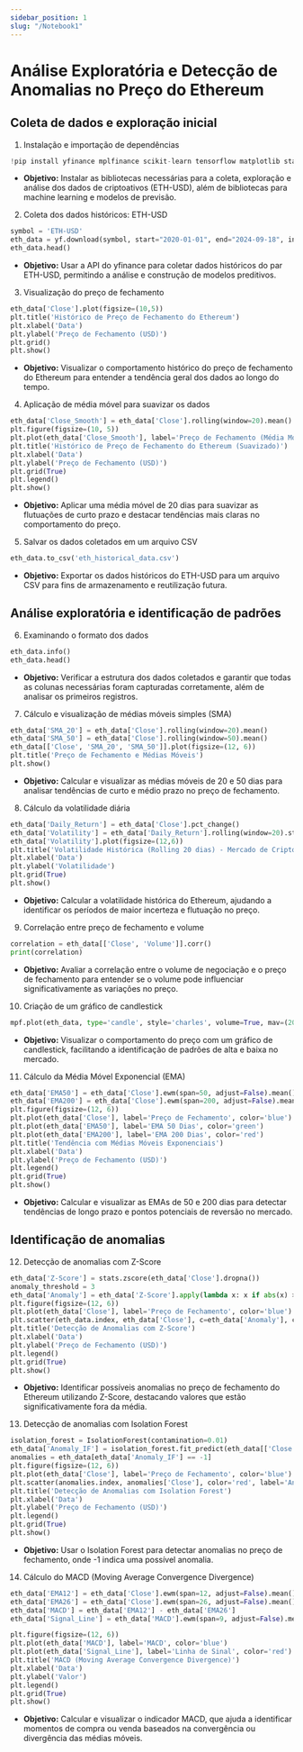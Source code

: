 ```yaml
---
sidebar_position: 1
slug: "/Notebook1"
---
```


# Análise Exploratória e Detecção de Anomalias no Preço do Ethereum

## Coleta de dados e exploração inicial

1. Instalação e importação de dependências

```python
!pip install yfinance mplfinance scikit-learn tensorflow matplotlib statsmodels arch
```

- **Objetivo:** Instalar as bibliotecas necessárias para a coleta, exploração e análise dos dados de criptoativos (ETH-USD), além de bibliotecas para machine learning e modelos de previsão.

2. Coleta dos dados históricos: ETH-USD

```python
symbol = 'ETH-USD'
eth_data = yf.download(symbol, start="2020-01-01", end="2024-09-18", interval="1d")
eth_data.head()
```

- **Objetivo:** Usar a API do yfinance para coletar dados históricos do par ETH-USD, permitindo a análise e construção de modelos preditivos.

3. Visualização do preço de fechamento

```python
eth_data['Close'].plot(figsize=(10,5))
plt.title('Histórico de Preço de Fechamento do Ethereum')
plt.xlabel('Data')
plt.ylabel('Preço de Fechamento (USD)')
plt.grid()
plt.show()
```

- **Objetivo:** Visualizar o comportamento histórico do preço de fechamento do Ethereum para entender a tendência geral dos dados ao longo do tempo.

4. Aplicação de média móvel para suavizar os dados

```python
eth_data['Close_Smooth'] = eth_data['Close'].rolling(window=20).mean()
plt.figure(figsize=(10, 5))
plt.plot(eth_data['Close_Smooth'], label='Preço de Fechamento (Média Móvel 20 dias)', color='blue')
plt.title('Histórico de Preço de Fechamento do Ethereum (Suavizado)')
plt.xlabel('Data')
plt.ylabel('Preço de Fechamento (USD)')
plt.grid(True)
plt.legend()
plt.show()
```

- **Objetivo:** Aplicar uma média móvel de 20 dias para suavizar as flutuações de curto prazo e destacar tendências mais claras no comportamento do preço.

5. Salvar os dados coletados em um arquivo CSV

```python
eth_data.to_csv('eth_historical_data.csv')
```

- **Objetivo:** Exportar os dados históricos do ETH-USD para um arquivo CSV para fins de armazenamento e reutilização futura.

## Análise exploratória e identificação de padrões

6. Examinando o formato dos dados

```python
eth_data.info()
eth_data.head()
```

- **Objetivo:** Verificar a estrutura dos dados coletados e garantir que todas as colunas necessárias foram capturadas corretamente, além de analisar os primeiros registros.

7. Cálculo e visualização de médias móveis simples (SMA)

```python
eth_data['SMA_20'] = eth_data['Close'].rolling(window=20).mean()
eth_data['SMA_50'] = eth_data['Close'].rolling(window=50).mean()
eth_data[['Close', 'SMA_20', 'SMA_50']].plot(figsize=(12, 6))
plt.title('Preço de Fechamento e Médias Móveis')
plt.show()
```

- **Objetivo:** Calcular e visualizar as médias móveis de 20 e 50 dias para analisar tendências de curto e médio prazo no preço de fechamento.

8. Cálculo da volatilidade diária

```python
eth_data['Daily_Return'] = eth_data['Close'].pct_change()
eth_data['Volatility'] = eth_data['Daily_Return'].rolling(window=20).std() * np.sqrt(365)
eth_data['Volatility'].plot(figsize=(12,6))
plt.title('Volatilidade Histórica (Rolling 20 dias) - Mercado de Criptomoedas')
plt.xlabel('Data')
plt.ylabel('Volatilidade')
plt.grid(True)
plt.show()
```

- **Objetivo:** Calcular a volatilidade histórica do Ethereum, ajudando a identificar os períodos de maior incerteza e flutuação no preço.

9. Correlação entre preço de fechamento e volume

```python
correlation = eth_data[['Close', 'Volume']].corr()
print(correlation)
```

- **Objetivo:** Avaliar a correlação entre o volume de negociação e o preço de fechamento para entender se o volume pode influenciar significativamente as variações no preço.

10. Criação de um gráfico de candlestick

```python
mpf.plot(eth_data, type='candle', style='charles', volume=True, mav=(20, 50), title="Candlestick ETH/USD")
```

- **Objetivo:** Visualizar o comportamento do preço com um gráfico de candlestick, facilitando a identificação de padrões de alta e baixa no mercado.

11. Cálculo da Média Móvel Exponencial (EMA)

```python
eth_data['EMA50'] = eth_data['Close'].ewm(span=50, adjust=False).mean()
eth_data['EMA200'] = eth_data['Close'].ewm(span=200, adjust=False).mean()
plt.figure(figsize=(12, 6))
plt.plot(eth_data['Close'], label='Preço de Fechamento', color='blue')
plt.plot(eth_data['EMA50'], label='EMA 50 Dias', color='green')
plt.plot(eth_data['EMA200'], label='EMA 200 Dias', color='red')
plt.title('Tendência com Médias Móveis Exponenciais')
plt.xlabel('Data')
plt.ylabel('Preço de Fechamento (USD)')
plt.legend()
plt.grid(True)
plt.show()
```

- **Objetivo:** Calcular e visualizar as EMAs de 50 e 200 dias para detectar tendências de longo prazo e pontos potenciais de reversão no mercado.

## Identificação de anomalias

12. Detecção de anomalias com Z-Score

```python
eth_data['Z-Score'] = stats.zscore(eth_data['Close'].dropna())
anomaly_threshold = 3
eth_data['Anomaly'] = eth_data['Z-Score'].apply(lambda x: x if abs(x) > anomaly_threshold else 0)
plt.figure(figsize=(12, 6))
plt.plot(eth_data['Close'], label='Preço de Fechamento', color='blue')
plt.scatter(eth_data.index, eth_data['Close'], c=eth_data['Anomaly'], cmap='coolwarm', label='Anomalias', s=50)
plt.title('Detecção de Anomalias com Z-Score')
plt.xlabel('Data')
plt.ylabel('Preço de Fechamento (USD)')
plt.legend()
plt.grid(True)
plt.show()
```

- **Objetivo:** Identificar possíveis anomalias no preço de fechamento do Ethereum utilizando Z-Score, destacando valores que estão significativamente fora da média.

13. Detecção de anomalias com Isolation Forest

```python
isolation_forest = IsolationForest(contamination=0.01)
eth_data['Anomaly_IF'] = isolation_forest.fit_predict(eth_data[['Close']].dropna())
anomalies = eth_data[eth_data['Anomaly_IF'] == -1]
plt.figure(figsize=(12, 6))
plt.plot(eth_data['Close'], label='Preço de Fechamento', color='blue')
plt.scatter(anomalies.index, anomalies['Close'], color='red', label='Anomalias', s=50)
plt.title('Detecção de Anomalias com Isolation Forest')
plt.xlabel('Data')
plt.ylabel('Preço de Fechamento (USD)')
plt.legend()
plt.grid(True)
plt.show()
```

- **Objetivo:** Usar o Isolation Forest para detectar anomalias no preço de fechamento, onde -1 indica uma possível anomalia.

14. Cálculo do MACD (Moving Average Convergence Divergence)

```python
eth_data['EMA12'] = eth_data['Close'].ewm(span=12, adjust=False).mean()
eth_data['EMA26'] = eth_data['Close'].ewm(span=26, adjust=False).mean()
eth_data['MACD'] = eth_data['EMA12'] - eth_data['EMA26']
eth_data['Signal_Line'] = eth_data['MACD'].ewm(span=9, adjust=False).mean()

plt.figure(figsize=(12, 6))
plt.plot(eth_data['MACD'], label='MACD', color='blue')
plt.plot(eth_data['Signal_Line'], label='Linha de Sinal', color='red')
plt.title('MACD (Moving Average Convergence Divergence)')
plt.xlabel('Data')
plt.ylabel('Valor')
plt.legend()
plt.grid(True)
plt.show()
```

- **Objetivo:** Calcular e visualizar o indicador MACD, que ajuda a identificar momentos de compra ou venda baseados na convergência ou divergência das médias móveis.






